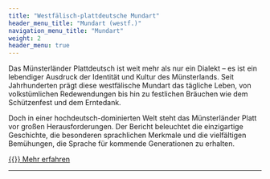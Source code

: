 ```yaml
---
title: "Westfälisch-plattdeutsche Mundart"
header_menu_title: "Mundart (westf.)"
navigation_menu_title: "Mundart"
weight: 2
header_menu: true
---
```



Das Münsterländer Plattdeutsch ist weit mehr als nur ein Dialekt – es ist ein lebendiger Ausdruck der Identität und Kultur des Münsterlands. Seit Jahrhunderten prägt diese westfälische Mundart das tägliche Leben, von volkstümlichen Redewendungen bis hin zu festlichen Bräuchen wie dem Schützenfest und dem Erntedank. 

Doch in einer hochdeutsch-dominierten Welt steht das Münsterländer Platt vor großen Herausforderungen. Der Bericht beleuchtet die einzigartige Geschichte, die besonderen sprachlichen Merkmale und die vielfältigen Bemühungen, die Sprache für kommende Generationen zu erhalten.


[{{<icon class="fa fa-external-link">}} Mehr erfahren](mundart-detail)

---